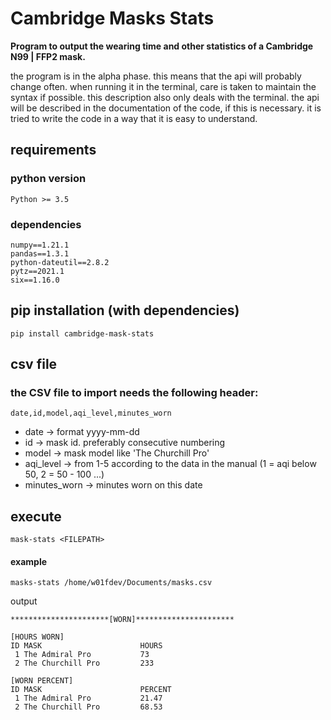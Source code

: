 # Cambridge Masks Stats
**Program to output the wearing time and other statistics of a Cambridge 
N99 | FFP2 mask.**

the program is in the alpha phase. this means that the api 
will probably change often. when running it in the terminal, care is taken to 
maintain the syntax if possible. this description also only deals with the terminal. the api will be described 
in the documentation of the code, if this is necessary. it is tried to write 
the code in a way that it is easy to understand.

## requirements
### python version
`Python >= 3.5`

### dependencies
```text
numpy==1.21.1
pandas==1.3.1
python-dateutil==2.8.2
pytz==2021.1
six==1.16.0
```

## pip installation (with dependencies)
```shell
pip install cambridge-mask-stats
```

## csv file
### the CSV file to import needs the following header:
`date,id,model,aqi_level,minutes_worn`

* date -> format yyyy-mm-dd
* id -> mask id. preferably consecutive numbering
* model -> mask model like 'The Churchill Pro'
* aqi_level -> from 1-5 according to the data in the manual (1 = aqi below 50, 2 = 50 - 100 ...)
* minutes_worn -> minutes worn on this date

## execute
```shell
mask-stats <FILEPATH>
```

#### example
```shell
masks-stats /home/w01fdev/Documents/masks.csv
```

output
```text
**********************[WORN]**********************

[HOURS WORN]
ID MASK                      HOURS
 1 The Admiral Pro           73
 2 The Churchill Pro         233

[WORN PERCENT]
ID MASK                      PERCENT
 1 The Admiral Pro           21.47
 2 The Churchill Pro         68.53
```